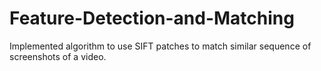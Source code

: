 # Feature-Detection-and-Matching
Implemented algorithm to use SIFT patches to match similar sequence of screenshots of a video.

